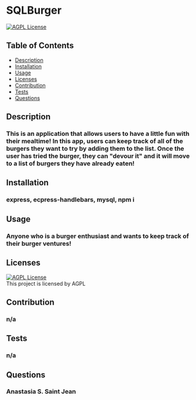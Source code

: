 # SQLBurger

[![AGPL License](https://img.shields.io/badge/license-AGPL-blue.svg)](http://www.gnu.org/licenses/agpl-3.0)  

## Table of Contents
- [Description](#description)
- [Installation](#install)
- [Usage](#Usage)
- [Licenses](#licenses)
- [Contribution](#contribution)
- [Tests](#tests)
- [Questions](#questions)

## Description
### This is an application that allows users to have a little fun with their mealtime! In this app, users can keep track of all of the burgers they want to try by adding them to the list. Once the user has tried the burger, they can "devour it" and it will move to a list of burgers they have already eaten!

## Installation
### express, ecpress-handlebars, mysql, npm i

## Usage
### Anyone who is a burger enthusiast and wants to keep track of their burger ventures!

## Licenses
[![AGPL License](https://img.shields.io/badge/license-AGPL-blue.svg)](http://www.gnu.org/licenses/agpl-3.0)  
This project is licensed by AGPL

## Contribution
### n/a

## Tests
### n/a

## Questions
### Anastasia S. Saint Jean